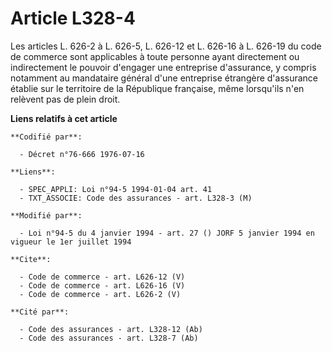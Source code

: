 # Article L328-4

Les articles L. 626-2 à L. 626-5, L. 626-12 et L. 626-16 à L. 626-19 du code de commerce sont applicables à toute personne
ayant directement ou indirectement le pouvoir d'engager une entreprise d'assurance, y compris notamment au mandataire général
d'une entreprise étrangère d'assurance établie sur le territoire de la République française, même lorsqu'ils n'en relèvent
pas de plein droit.

**Liens relatifs à cet article**

	**Codifié par**:

	  - Décret n°76-666 1976-07-16

	**Liens**:

	  - SPEC_APPLI: Loi n°94-5 1994-01-04 art. 41
	  - TXT_ASSOCIE: Code des assurances - art. L328-3 (M)

	**Modifié par**:

	  - Loi n°94-5 du 4 janvier 1994 - art. 27 () JORF 5 janvier 1994 en vigueur le 1er juillet 1994

	**Cite**:

	  - Code de commerce - art. L626-12 (V)
	  - Code de commerce - art. L626-16 (V)
	  - Code de commerce - art. L626-2 (V)

	**Cité par**:

	  - Code des assurances - art. L328-12 (Ab)
	  - Code des assurances - art. L328-7 (Ab)
